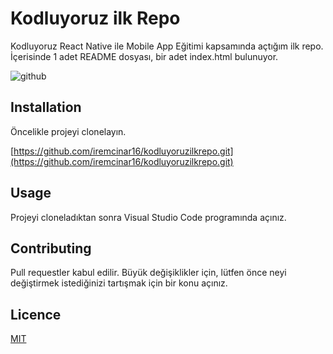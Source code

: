# Kodluyoruz ilk Repo
Kodluyoruz React Native ile Mobile App Eğitimi kapsamında açtığım ilk repo. İçerisinde 1 adet README dosyası, bir adet index.html bulunuyor.

![github](figures/kodluyoruz.png)

## Installation
Öncelikle projeyi clonelayın.

[https://github.com/iremcinar16/kodluyoruzilkrepo.git](https://github.com/iremcinar16/kodluyoruzilkrepo.git)

## Usage
Projeyi cloneladıktan sonra Visual Studio Code programında açınız.

## Contributing
Pull requestler kabul edilir. Büyük değişiklikler için, lütfen önce neyi değiştirmek istediğinizi tartışmak için bir konu açınız.

## Licence
[MIT](https://choosealicense.com/licenses/mit/)
